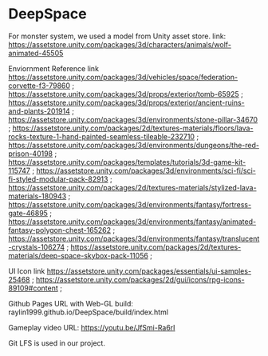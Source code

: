 # DeepSpace
 For monster system, we used a model from Unity asset store.
 link: https://assetstore.unity.com/packages/3d/characters/animals/wolf-animated-45505
 
 Enviornment Reference link
 https://assetstore.unity.com/packages/3d/vehicles/space/federation-corvette-f3-79860 ;
 https://assetstore.unity.com/packages/3d/props/exterior/tomb-65925 ;
 https://assetstore.unity.com/packages/3d/props/exterior/ancient-ruins-and-plants-201914 ;
 https://assetstore.unity.com/packages/3d/environments/stone-pillar-34670 ;
 https://assetstore.unity.com/packages/2d/textures-materials/floors/lava-rocks-texture-1-hand-painted-seamless-tileable-232710 ;
 https://assetstore.unity.com/packages/3d/environments/dungeons/the-red-prison-40198 ;
 https://assetstore.unity.com/packages/templates/tutorials/3d-game-kit-115747 ;
 https://assetstore.unity.com/packages/3d/environments/sci-fi/sci-fi-styled-modular-pack-82913 ;
 https://assetstore.unity.com/packages/2d/textures-materials/stylized-lava-materials-180943 ;
 https://assetstore.unity.com/packages/3d/environments/fantasy/fortress-gate-46895 ;
 https://assetstore.unity.com/packages/3d/environments/fantasy/animated-fantasy-polygon-chest-165262 ;
 https://assetstore.unity.com/packages/3d/environments/fantasy/translucent-crystals-106274 ;
 https://assetstore.unity.com/packages/2d/textures-materials/deep-space-skybox-pack-11056 ;
 
 UI Icon link
 https://assetstore.unity.com/packages/essentials/ui-samples-25468 ;
 https://assetstore.unity.com/packages/2d/gui/icons/rpg-icons-89109#content ;

Github Pages URL with Web-GL build: 
raylin1999.github.io/DeepSpace/build/index.html

Gameplay video URL:
https://youtu.be/JfSmi-Ra6rI

Git LFS is used in our project.